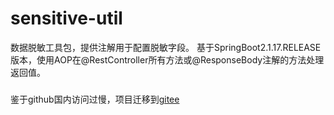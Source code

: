 # sensitive-util
数据脱敏工具包，提供注解用于配置脱敏字段。
基于SpringBoot2.1.17.RELEASE版本，使用AOP在@RestController所有方法或@ResponseBody注解的方法处理返回值。
###
鉴于github国内访问过慢，项目迁移到[gitee](https://gitee.com/cisumer/sensitive-util.git)
